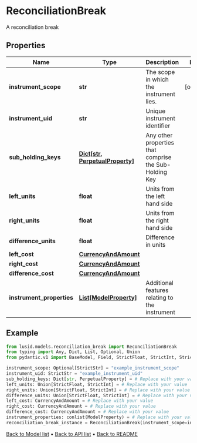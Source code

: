# ReconciliationBreak

A reconciliation break
## Properties
Name | Type | Description | Notes
------------ | ------------- | ------------- | -------------
**instrument_scope** | **str** | The scope in which the instrument lies. | [optional] 
**instrument_uid** | **str** | Unique instrument identifier | 
**sub_holding_keys** | [**Dict[str, PerpetualProperty]**](PerpetualProperty.md) | Any other properties that comprise the Sub-Holding Key | 
**left_units** | **float** | Units from the left hand side | 
**right_units** | **float** | Units from the right hand side | 
**difference_units** | **float** | Difference in units | 
**left_cost** | [**CurrencyAndAmount**](CurrencyAndAmount.md) |  | 
**right_cost** | [**CurrencyAndAmount**](CurrencyAndAmount.md) |  | 
**difference_cost** | [**CurrencyAndAmount**](CurrencyAndAmount.md) |  | 
**instrument_properties** | [**List[ModelProperty]**](ModelProperty.md) | Additional features relating to the instrument | 
## Example

```python
from lusid.models.reconciliation_break import ReconciliationBreak
from typing import Any, Dict, List, Optional, Union
from pydantic.v1 import BaseModel, Field, StrictFloat, StrictInt, StrictStr, conlist, constr

instrument_scope: Optional[StrictStr] = "example_instrument_scope"
instrument_uid: StrictStr = "example_instrument_uid"
sub_holding_keys: Dict[str, PerpetualProperty] = # Replace with your value
left_units: Union[StrictFloat, StrictInt] = # Replace with your value
right_units: Union[StrictFloat, StrictInt] = # Replace with your value
difference_units: Union[StrictFloat, StrictInt] = # Replace with your value
left_cost: CurrencyAndAmount = # Replace with your value
right_cost: CurrencyAndAmount = # Replace with your value
difference_cost: CurrencyAndAmount = # Replace with your value
instrument_properties: conlist(ModelProperty) = # Replace with your value
reconciliation_break_instance = ReconciliationBreak(instrument_scope=instrument_scope, instrument_uid=instrument_uid, sub_holding_keys=sub_holding_keys, left_units=left_units, right_units=right_units, difference_units=difference_units, left_cost=left_cost, right_cost=right_cost, difference_cost=difference_cost, instrument_properties=instrument_properties)

```

[Back to Model list](../README.md#documentation-for-models) &#8226; [Back to API list](../README.md#documentation-for-api-endpoints) &#8226; [Back to README](../README.md)

